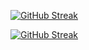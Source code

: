 
<a href="https://git.io/streak-stats"><img src="https://github-readme-streak-stats.herokuapp.com?user=jkschola" alt="GitHub Streak" /></a>




[![GitHub Streak](https://streak-stats.demolab.com/?user=JKSCHOLA)](https://git.io/streak-stats)



